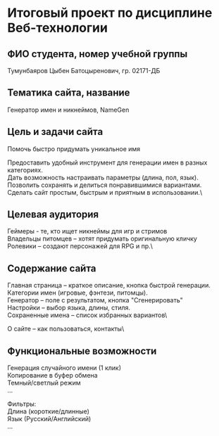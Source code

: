 # Итоговый проект по дисциплине Веб-технологии

## ФИО студента, номер учебной группы 

Тумунбаяров Цыбен Батоцыренович, гр. 02171-ДБ

## Тематика сайта, название

Генератор имен и никнеймов, NameGen 

## Цель и задачи сайта

Помочь быстро придумать уникальное имя

Предоставить удобный инструмент для генерации имен в разных категориях.\
Дать возможность настраивать параметры (длина, пол, язык).\
Позволить сохранять и делиться понравившимися вариантами.\
Сделать сайт простым, быстрым и приятным в использовании.\

## Целевая аудитория

Геймеры -  те, кто ищет никнеймы для игр и стримов\
Владельцы питомцев – хотят придумать оригинальную кличку\
Ролевики – создают персонажей для RPG и пр.\

## Содержание сайта

Главная страница – краткое описание, кнопка быстрой генерации.\
Категории имен (игровые, фэнтези, питомцы).\
Генератор – поле с результатом, кнопка "Сгенерировать"\
Настройки – выбор языка, длины, стиля.\
Сохраненные имена – список избранных вариантов\

О сайте – как пользоваться, контакты\

## Функциональные возможности

Генерация случайного имени (1 клик)\
Копирование в буфер обмена\
Темный/светлый режим\
...

Фильтры:\
Длина (короткие/длинные)\
Язык (Русский/Английский)\
...



